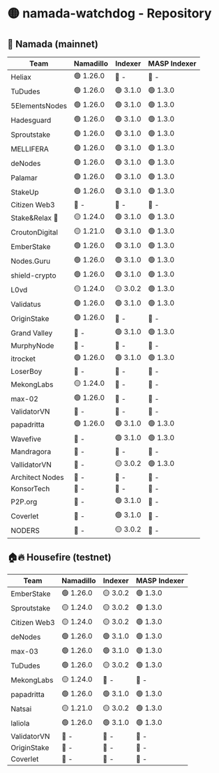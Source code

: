 # 🟡 namada-watchdog - Repository

## 🚀 Namada (mainnet)

| Team | Namadillo | Indexer | MASP Indexer |
|-|-|-|-|
| Heliax | 🟢 1.26.0 | 🔴 - | 🔴 - |
| TuDudes | 🟢 1.26.0 | 🟢 3.1.0 | 🟢 1.3.0 |
| 5ElementsNodes | 🟢 1.26.0 | 🟢 3.1.0 | 🟢 1.3.0 |
| Hadesguard | 🟢 1.26.0 | 🟢 3.1.0 | 🟢 1.3.0 |
| Sproutstake | 🟢 1.26.0 | 🟢 3.1.0 | 🟢 1.3.0 |
| MELLIFERA | 🟢 1.26.0 | 🟢 3.1.0 | 🟢 1.3.0 |
| deNodes | 🟢 1.26.0 | 🟢 3.1.0 | 🟢 1.3.0 |
| Palamar | 🟢 1.26.0 | 🟢 3.1.0 | 🟢 1.3.0 |
| StakeUp | 🟢 1.26.0 | 🟢 3.1.0 | 🟢 1.3.0 |
| Citizen Web3 | 🔴 - | 🔴 - | 🔴 - |
| Stake&Relax 🦥 | 🟡 1.24.0 | 🟢 3.1.0 | 🟢 1.3.0 |
| CroutonDigital | 🟡 1.21.0 | 🟢 3.1.0 | 🟢 1.3.0 |
| EmberStake | 🟢 1.26.0 | 🟢 3.1.0 | 🟢 1.3.0 |
| Nodes.Guru | 🟢 1.26.0 | 🟢 3.1.0 | 🟢 1.3.0 |
| shield-crypto | 🟢 1.26.0 | 🟢 3.1.0 | 🟢 1.3.0 |
| L0vd | 🟡 1.24.0 | 🟡 3.0.2 | 🟢 1.3.0 |
| Validatus | 🟢 1.26.0 | 🟢 3.1.0 | 🟢 1.3.0 |
| OriginStake | 🟢 1.26.0 | 🔴 - | 🔴 - |
| Grand Valley | 🔴 - | 🟢 3.1.0 | 🟢 1.3.0 |
| MurphyNode | 🔴 - | 🔴 - | 🔴 - |
| itrocket | 🟢 1.26.0 | 🟢 3.1.0 | 🟢 1.3.0 |
| LoserBoy | 🔴 - | 🔴 - | 🔴 - |
| MekongLabs | 🟡 1.24.0 | 🔴 - | 🔴 - |
| max-02 | 🟢 1.26.0 | 🔴 - | 🔴 - |
| ValidatorVN | 🔴 - | 🔴 - | 🔴 - |
| papadritta | 🟢 1.26.0 | 🟢 3.1.0 | 🟢 1.3.0 |
| Wavefive | 🔴 - | 🟢 3.1.0 | 🟢 1.3.0 |
| Mandragora | 🔴 - | 🔴 - | 🔴 - |
| VallidatorVN | 🔴 - | 🟡 3.0.2 | 🟢 1.3.0 |
| Architect Nodes | 🔴 - | 🔴 - | 🔴 - |
| KonsorTech | 🔴 - | 🔴 - | 🔴 - |
| P2P.org | 🔴 - | 🟢 3.1.0 | 🔴 - |
| Coverlet | 🔴 - | 🟢 3.1.0 | 🔴 - |
| NODERS | 🔴 - | 🟡 3.0.2 | 🔴 - |

## 🏠🔥 Housefire (testnet)

| Team | Namadillo | Indexer | MASP Indexer |
|-|-|-|-|
| EmberStake | 🟢 1.26.0 | 🟡 3.0.2 | 🟢 1.3.0 |
| Sproutstake | 🟡 1.24.0 | 🟡 3.0.2 | 🟢 1.3.0 |
| Citizen Web3 | 🟡 1.24.0 | 🟡 3.0.2 | 🟢 1.3.0 |
| deNodes | 🟢 1.26.0 | 🟢 3.1.0 | 🟢 1.3.0 |
| max-03 | 🟢 1.26.0 | 🟢 3.1.0 | 🟢 1.3.0 |
| TuDudes | 🟢 1.26.0 | 🟡 3.0.2 | 🟢 1.3.0 |
| MekongLabs | 🟡 1.24.0 | 🔴 - | 🔴 - |
| papadritta | 🟢 1.26.0 | 🟢 3.1.0 | 🟢 1.3.0 |
| Natsai | 🟡 1.21.0 | 🟡 3.0.2 | 🟢 1.3.0 |
| laliola | 🟢 1.26.0 | 🟢 3.1.0 | 🟢 1.3.0 |
| ValidatorVN | 🔴 - | 🔴 - | 🔴 - |
| OriginStake | 🔴 - | 🔴 - | 🔴 - |
| Coverlet | 🔴 - | 🔴 - | 🔴 - |

